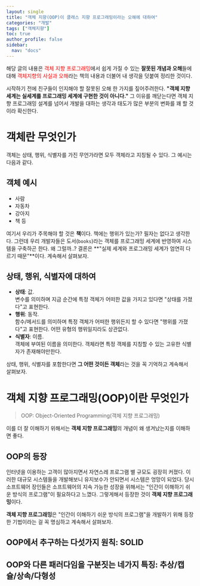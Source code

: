 ```yaml
---
layout: single
title: "객체 지향(OOP)이 클래스 지향 프로그래밍이라는 오해에 대하여"
categories: "개발"
tags: ["객체지향"]
toc: true
author_profile: false
sidebar:
  nav: "docs"
---
```


<div class="notice--danger">
  해당 글의 내용은 <span style="color:red;">객체 지향 프로그래밍</span>에서 쉽게 가질 수 있는 <b>잘못된 개념과 오해</b>들에 대해 <span style="color:red;">객체지향의 사실과 오해</span>라는 책의 내용과 더불어 내 생각을 덧붙여 정리한 것이다.
</div>

시작하기 전에 친구들이 인지해야 할 잘못된 오해 한 가지를 짚어주려한다. **"객체 지향 세계는 실세계를 프로그래밍 세계에 구현한 것이 아니다."** 그 이유를 깨닫는다면 객체 지향 프로그래밍 설계를 넘어서 개발을 대하는 생각과 태도가 많은 부분의 변화를 꽤 할 것이라 확신한다.

# 객체란 무엇인가

객체는 상태, 행위, 식별자를 가진 무언가라면 모두 객체라고 지칭될 수 있다. 그 예시는 다음과 같다.

## 객체 예시

- 사람
- 자동차
- 강아지
- 책 등

여기서 우리가 주목해야 할 것은 **책**이다. 책에는 행위가 있는가? 필자는 없다고 생각한다. 그런데 우리 개발자들은 도서(`books`)라는 객체를 프로그래밍 세계에 반영하여 시스템을 구축하곤 한다. 왜 그럴까..? 결론은 **"실제 세계와 프로그래밍 세계가 엄연히 다르기 때문"**이다. 계속해서 살펴보자.

## 상태, 행위, 식별자에 대하여

- **상태**: 값.  
  변수를 의미하며 지금 순간에 특정 객체가 어떠한 값을 가지고 있다면 "상태를 가졌다"고 표현한다.
- **행위**: 동작.  
  함수/메서드를 의미하며 특정 객체가 어떠한 행위든지 할 수 있다면 "행위를 가졌다"고 표현한다. 어떤 유형의 행위일지라도 상관없다.
- **식별자**: 이름.  
  객체에 부여된 이름을 의미한다. 객체라면 특정 객체를 지칭할 수 있는 고유한 식별자가 존재해야만한다.

상태, 행위, 식별자를 포함한다면 **그 어떤 것이든 객체**라는 것을 꼭 기억하고 계속해서 살펴보자.

# 객체 지향 프로그래밍(OOP)이란 무엇인가

> OOP: Object-Oriented Programming(객체 지향 프로그래밍)

이를 더 잘 이해하기 위해서는 **객체 지향 프로그래밍**의 개념이 왜 생겨났는지를 이해하면 좋다.

## OOP의 등장

인터넷을 이용하는 고객이 많아지면서 자연스레 프로그램 별 규모도 굉장히 커졌다. 이러한 대규모 시스템들을 개발해보니 유지보수가 안되면서 시스템은 엉망이 되었다. 당시 소프트웨어 장인들은 소프트웨어의 지속 가능한 성장을 위해서는 "인간이 이해하기 쉬운 방식의 프로그램"이 필요하다고 느꼈다. 그렇게해서 등장한 것이 **객체 지향 프로그래밍**이다.

**객체 지향 프로그래밍**은 "인간이 이해하기 쉬운 방식의 프로그램"을 개발하기 위해 등장한 기법이라는 걸 꼭 명심하고 계속해서 살펴보자.

## OOP에서 추구하는 다섯가지 원칙: SOLID

## OOP와 다른 패러다임을 구분짓는 네가지 특징: 추상/캡슐/상속/다형성
